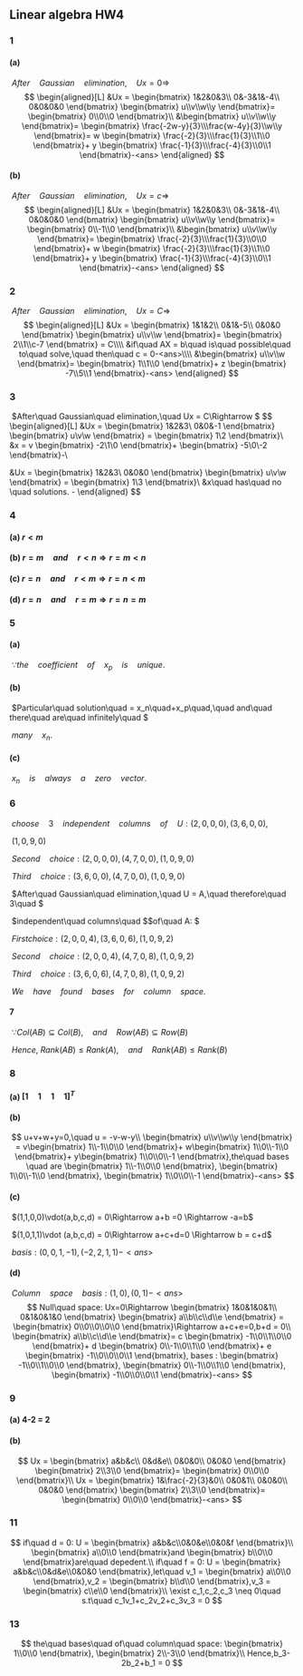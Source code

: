 ## Linear algebra HW4

### 1

#### (a)

​		$After\quad Gaussian\quad elimination,\quad Ux = 0\Rightarrow$	
$$
\begin{aligned}[L]
&Ux = 
\begin{bmatrix}
1&2&0&3\\
0&-3&1&-4\\
0&0&0&0
\end{bmatrix}
\begin{bmatrix}
u\\v\\w\\y
\end{bmatrix}=
\begin{bmatrix}
0\\0\\0
\end{bmatrix}\\
&\begin{bmatrix}
u\\v\\w\\y
\end{bmatrix}=
\begin{bmatrix}
\frac{-2w-y}{3}\\\frac{w-4y}{3}\\w\\y 
\end{bmatrix}=
w
\begin{bmatrix}
\frac{-2}{3}\\\frac{1}{3}\\1\\0
\end{bmatrix}+
y
\begin{bmatrix}
\frac{-1}{3}\\\frac{-4}{3}\\0\\1
\end{bmatrix}-<ans>
\end{aligned}
$$

#### (b)

​		$After\quad Gaussian\quad elimination,\quad Ux = c\Rightarrow$
$$
\begin{aligned}[L]
&Ux = 
\begin{bmatrix}
1&2&0&3\\
0&-3&1&-4\\
0&0&0&0
\end{bmatrix}
\begin{bmatrix}
u\\v\\w\\y
\end{bmatrix}=
\begin{bmatrix}
0\\-1\\0
\end{bmatrix}\\
&\begin{bmatrix}
u\\v\\w\\y
\end{bmatrix}=
\begin{bmatrix}
\frac{-2}{3}\\\frac{1}{3}\\0\\0 
\end{bmatrix}+
w
\begin{bmatrix}
\frac{-2}{3}\\\frac{1}{3}\\1\\0
\end{bmatrix}+
y
\begin{bmatrix}
\frac{-1}{3}\\\frac{-4}{3}\\0\\1
\end{bmatrix}-<ans>
\end{aligned}
$$

### 2

​		$After\quad Gaussian\quad elimination,\quad Ux = C\Rightarrow$
$$
\begin{aligned}[L]
&Ux = 
\begin{bmatrix}
1&1&2\\
0&1&-5\\
0&0&0
\end{bmatrix} 
\begin{bmatrix}
u\\v\\w
\end{bmatrix}=
\begin{bmatrix}
2\\1\\c-7
\end{bmatrix} = C\\\\
&if\quad AX = b\quad is\quad possible\quad to\quad solve,\quad then\quad  c = 0-<ans>\\\\
&\begin{bmatrix}
u\\v\\w
\end{bmatrix}=
\begin{bmatrix}
1\\1\\0
\end{bmatrix}+
z
\begin{bmatrix}
-7\\5\\1
\end{bmatrix}-<ans>
\end{aligned}
$$

### 3

​		$After\quad Gaussian\quad elimination,\quad Ux = C\Rightarrow $
$$
\begin{aligned}[L]
&Ux = 
\begin{bmatrix}
1&2&3\\
0&0&-1
\end{bmatrix}
\begin{bmatrix}
u\\v\\w
\end{bmatrix} = 
\begin{bmatrix}
1\\2
\end{bmatrix}\\
&x = v
\begin{bmatrix}
-2\\1\\0
\end{bmatrix}+
\begin{bmatrix}
-5\\0\\-2
\end{bmatrix}-<ans>\\

&Ux = 
\begin{bmatrix}
1&2&3\\
0&0&0
\end{bmatrix}
\begin{bmatrix}
u\\v\\w
\end{bmatrix} = 
\begin{bmatrix}
1\\3
\end{bmatrix}\\
&x\quad has\quad no \quad solutions.
-<ans>
\end{aligned}
$$

### 4

#### (a) $r<m$

#### (b) $r=m\quad and\quad r<n\Rightarrow r = m < n$

#### (c) $r = n\quad and\quad r<m\Rightarrow r=n<m$

#### (d) $r = n\quad and\quad r = m\Rightarrow r = n =m$



### 5

#### (a) 

​		$\because the\quad coefficient\quad of\quad x_p\quad is\quad unique.$

#### (b) 
​		$Particular\quad solution\quad = x_n\quad+x_p\quad,\quad and\quad there\quad are\quad infinitely\quad $

​		$many\quad x_n.$

#### (c) 
​		$x_n\quad is \quad always\quad a\quad zero\quad vector.$

### 6

​		$choose\quad 3\quad independent\quad columns\quad of\quad U:(2,0,0,0),(3,6,0,0),$

​		$(1,0,9,0)$

​		$Second\quad choice:(2,0,0,0),(4,7,0,0),(1,0,9,0)$

​		$Third\quad choice:(3,6,0,0),(4,7,0,0),(1,0,9,0)$

​		$After\quad Gaussian\quad elimination,\quad U = A,\quad therefore\quad 3\quad $

​		$independent\quad columns\quad $$of\quad A: $

​		$First choice: (2,0,0,4),(3,6,0,6),(1,0,9,2)$

​		$Second\quad choice:(2,0,0,4),(4,7,0,8),(1,0,9,2)$

​		$Third\quad choice:(3,6,0,6),(4,7,0,8),(1,0,9,2)$

​		$We\quad have\quad found\quad bases\quad for\quad column\quad space.$

#### 7

​		$\because Col(AB)\subseteq Col(B),\quad and\quad Row(AB)\subseteq Row(B)$

​		$Hence,\ Rank(AB)\leq Rank(A),\quad and \quad Rank(AB)\leq Rank(B)$

### 8

#### (a) $[1\quad 1\quad 1\quad 1 ]^T$

#### (b) 

$$
u+v+w+y=0,\quad u = -v-w-y\\
\begin{bmatrix}
u\\v\\w\\y 
\end{bmatrix} = 
v\begin{bmatrix}
1\\-1\\0\\0
\end{bmatrix}+
w\begin{bmatrix}
1\\0\\-1\\0
\end{bmatrix}+
y\begin{bmatrix}
1\\0\\0\\-1
\end{bmatrix},the\quad bases \quad are
\begin{bmatrix}
1\\-1\\0\\0
\end{bmatrix},
\begin{bmatrix}
1\\0\\-1\\0
\end{bmatrix},
\begin{bmatrix}
1\\0\\0\\-1
\end{bmatrix}-<ans>
$$

#### (c)

​		$(1,1,0,0)\vdot(a,b,c,d) = 0\Rightarrow a+b =0 \Rightarrow -a=b$

​		$(1,0,1,1)\vdot (a,b,c,d) = 0\Rightarrow a+c+d=0 \Rightarrow b = c+d$

​		$basis : (0,0,1,-1),(-2,2,1,1)-<ans>$

#### (d)

​		$Column\quad space\quad basis : (1,0),(0,1)-<ans>$	
$$
Null\quad space:
Ux=0\Rightarrow
\begin{bmatrix}
1&0&1&0&1\\
0&1&0&1&0
\end{bmatrix}
\begin{bmatrix}
a\\b\\c\\d\\e
\end{bmatrix} = 
\begin{bmatrix}
0\\0\\0\\0\\0
\end{bmatrix}\Rightarrow a+c+e=0,b+d = 0\\
\begin{bmatrix}
a\\b\\c\\d\\e
\end{bmatrix}=
c 
\begin{bmatrix}
-1\\0\\1\\0\\0
\end{bmatrix}+
d
\begin{bmatrix}
0\\-1\\0\\1\\0
\end{bmatrix}+
e
\begin{bmatrix}
-1\\0\\0\\0\\1
\end{bmatrix}, bases : 
\begin{bmatrix}
-1\\0\\1\\0\\0
\end{bmatrix},
\begin{bmatrix}
0\\-1\\0\\1\\0
\end{bmatrix},
\begin{bmatrix}
-1\\0\\0\\0\\1
\end{bmatrix}-<ans>
$$

### 9

#### (a) 4-2 = 2

#### (b)

$$
Ux = 
\begin{bmatrix}
a&b&c\\
0&d&e\\
0&0&0\\
0&0&0
\end{bmatrix}
\begin{bmatrix}
2\\3\\0
\end{bmatrix}=
\begin{bmatrix}
0\\0\\0
\end{bmatrix}\\
Ux = 
\begin{bmatrix}
1&\frac{-2}{3}&0\\
0&0&1\\
0&0&0\\
0&0&0
\end{bmatrix}
\begin{bmatrix}
2\\3\\0
\end{bmatrix}=
\begin{bmatrix}
0\\0\\0
\end{bmatrix}-<ans>
$$

### 11

$$
if\quad d = 0:
U =
\begin{bmatrix}
a&b&c\\0&0&e\\0&0&f
\end{bmatrix}\\
\begin{bmatrix}
a\\0\\0
\end{bmatrix}and
\begin{bmatrix}
b\\0\\0
\end{bmatrix}are\quad depedent.\\
if\quad f = 0:
U =
\begin{bmatrix}
a&b&c\\0&d&e\\0&0&0
\end{bmatrix},let\quad v_1 = 
\begin{bmatrix}
a\\0\\0
\end{bmatrix},v_2 = 
\begin{bmatrix}
b\\d\\0
\end{bmatrix},v_3 = 
\begin{bmatrix}
c\\e\\0
\end{bmatrix}\\
\exist c_1,c_2,c_3 \neq 0\quad s.t\quad c_1v_1+c_2v_2+c_3v_3 = 0
$$

### 13

$$
the\quad bases\quad of\quad column\quad space:
\begin{bmatrix}
1\\0\\0
\end{bmatrix},
\begin{bmatrix}
2\\-3\\0
\end{bmatrix}\\
Hence,b_3-2b_2+b_1 = 0
$$


